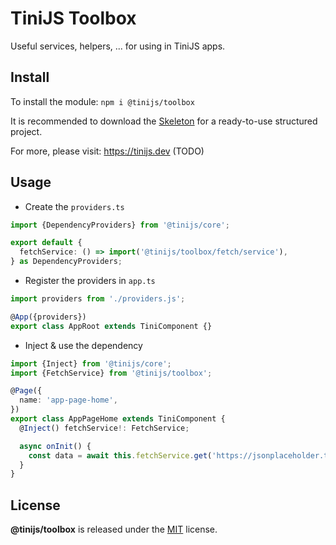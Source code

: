 # TiniJS Toolbox

Useful services, helpers, ... for using in TiniJS apps.

## Install

To install the module: `npm i @tinijs/toolbox`

It is recommended to download the [Skeleton](https://github.com/tinijs/skeleton) for a ready-to-use structured project.

For more, please visit: <https://tinijs.dev> (TODO)

## Usage

- Create the `providers.ts`

```ts
import {DependencyProviders} from '@tinijs/core';

export default {
  fetchService: () => import('@tinijs/toolbox/fetch/service'),
} as DependencyProviders;
```

- Register the providers in `app.ts`

```ts
import providers from './providers.js';

@App({providers})
export class AppRoot extends TiniComponent {}
```

- Inject & use the dependency

```ts
import {Inject} from '@tinijs/core';
import {FetchService} from '@tinijs/toolbox';

@Page({
  name: 'app-page-home',
})
export class AppPageHome extends TiniComponent {
  @Inject() fetchService!: FetchService;

  async onInit() {
    const data = await this.fetchService.get('https://jsonplaceholder.typicode.com/todos/1')
  }
}
```

## License

**@tinijs/toolbox** is released under the [MIT](./LICENSE) license.
